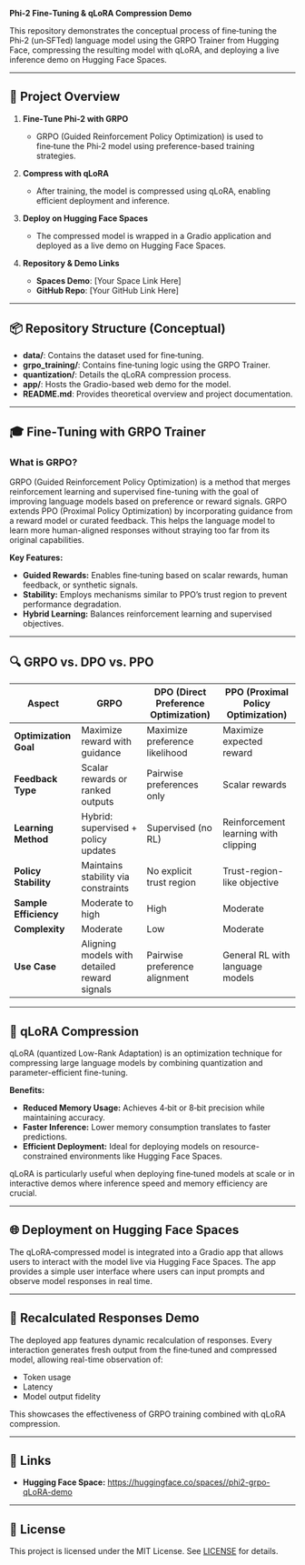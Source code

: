 **Phi-2 Fine‑Tuning & qLoRA Compression Demo**

This repository demonstrates the conceptual process of fine‑tuning the Phi‑2 (un‑SFTed) language model using the GRPO Trainer from Hugging Face, compressing the resulting model with qLoRA, and deploying a live inference demo on Hugging Face Spaces.

---

## 🚀 Project Overview

1. **Fine‑Tune Phi‑2 with GRPO**
   - GRPO (Guided Reinforcement Policy Optimization) is used to fine‑tune the Phi‑2 model using preference-based training strategies.

2. **Compress with qLoRA**
   - After training, the model is compressed using qLoRA, enabling efficient deployment and inference.

3. **Deploy on Hugging Face Spaces**
   - The compressed model is wrapped in a Gradio application and deployed as a live demo on Hugging Face Spaces.

4. **Repository & Demo Links**
   - **Spaces Demo**: [Your Space Link Here]
   - **GitHub Repo**: [Your GitHub Link Here]

---

## 📦 Repository Structure (Conceptual)

- **data/**: Contains the dataset used for fine‑tuning.
- **grpo_training/**: Contains fine‑tuning logic using the GRPO Trainer.
- **quantization/**: Details the qLoRA compression process.
- **app/**: Hosts the Gradio-based web demo for the model.
- **README.md**: Provides theoretical overview and project documentation.

---

## 🎓 Fine‑Tuning with GRPO Trainer

### What is GRPO?

GRPO (Guided Reinforcement Policy Optimization) is a method that merges reinforcement learning and supervised fine-tuning with the goal of improving language models based on preference or reward signals. GRPO extends PPO (Proximal Policy Optimization) by incorporating guidance from a reward model or curated feedback. This helps the language model to learn more human-aligned responses without straying too far from its original capabilities.

**Key Features:**
- **Guided Rewards:** Enables fine‑tuning based on scalar rewards, human feedback, or synthetic signals.
- **Stability:** Employs mechanisms similar to PPO’s trust region to prevent performance degradation.
- **Hybrid Learning:** Balances reinforcement learning and supervised objectives.

---

## 🔍 GRPO vs. DPO vs. PPO

| Aspect               | GRPO                                | DPO (Direct Preference Optimization) | PPO (Proximal Policy Optimization)      |
|----------------------|-------------------------------------|---------------------------------------|-----------------------------------------|
| **Optimization Goal** | Maximize reward with guidance       | Maximize preference likelihood        | Maximize expected reward                 |
| **Feedback Type**    | Scalar rewards or ranked outputs    | Pairwise preferences only             | Scalar rewards                           |
| **Learning Method**  | Hybrid: supervised + policy updates | Supervised (no RL)                    | Reinforcement learning with clipping     |
| **Policy Stability** | Maintains stability via constraints | No explicit trust region              | Trust-region-like objective              |
| **Sample Efficiency**| Moderate to high                    | High                                  | Moderate                                 |
| **Complexity**       | Moderate                            | Low                                   | Moderate                                 |
| **Use Case**         | Aligning models with detailed reward signals | Pairwise preference alignment         | General RL with language models         |

---

## 🧊 qLoRA Compression

qLoRA (quantized Low-Rank Adaptation) is an optimization technique for compressing large language models by combining quantization and parameter-efficient fine-tuning.

**Benefits:**
- **Reduced Memory Usage:** Achieves 4‑bit or 8‑bit precision while maintaining accuracy.
- **Faster Inference:** Lower memory consumption translates to faster predictions.
- **Efficient Deployment:** Ideal for deploying models on resource-constrained environments like Hugging Face Spaces.

qLoRA is particularly useful when deploying fine‑tuned models at scale or in interactive demos where inference speed and memory efficiency are crucial.

---

## 🌐 Deployment on Hugging Face Spaces

The qLoRA‑compressed model is integrated into a Gradio app that allows users to interact with the model live via Hugging Face Spaces. The app provides a simple user interface where users can input prompts and observe model responses in real time.

---

## 📖 Recalculated Responses Demo

The deployed app features dynamic recalculation of responses. Every interaction generates fresh output from the fine‑tuned and compressed model, allowing real-time observation of:
- Token usage
- Latency
- Model output fidelity

This showcases the effectiveness of GRPO training combined with qLoRA compression.

---

## 🔗 Links

- **Hugging Face Space:** [https://huggingface.co/spaces/<your-username>/phi2-grpo-qLoRA-demo](https://huggingface.co/spaces/kishkath/phi2-grpo-qlora)

---

## 📜 License

This project is licensed under the MIT License. See [LICENSE](LICENSE) for details.

